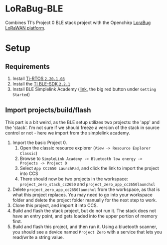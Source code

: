 # LoRaBug-BLE

Combines TI's Project 0 BLE stack project with the Openchirp [LoraBug LoRaWAN platform](https://github.com/OpenChirp/LoRaBug_Firmware).

# Setup

## Requirements
1. Install [Ti-RTOS `2.20.1.08`](http://software-dl.ti.com/dsps/dsps_public_sw/sdo_sb/targetcontent/tirtos/index.html)
2. Install the [TI BLE-SDK `2.2.1`](http://www.ti.com/tool/BLE-STACK)
3. Install BLE Simplelink Academy ([link](http://software-dl.ti.com/lprf/simplelink_academy/overview.html), the big red button under `Getting Started`)

## Import projects/build/flash
This part is a bit weird, as the BLE setup utilizes two projects: the 'app' and the 'stack'. I'm not sure if we should freeze a version of the stack in source control or not - here we import from the simplelink academy.

1. Import the basic Project 0.
    1. Open the classic resource explorer (`View -> Resource Explorer Classic`)
    2. Browse to `SimpleLink Academy -> Bluetooth low energy -> Projects -> Project 0`
    3. Select `App CC2650 LaunchPad`, and click the link to import the project into CCS
    4. There should now be two projects in the workspace: `project_zero_stack_cc2650` and `project_zero_app_cc2650launchxl`
2. Delete `project_zero_app_cc2650launchxl` from the workspace, as that is what this project replaces. You may need to go into your workspace folder and delete the project folder manually for the next step to work.
3. Clone this project, and import it into CCS.
3. Build and flash the stack project, but do not run it. The stack does not have an entry point, and gets loaded into the upper portion of memory first.
4. Build and flash this project, and then run it. Using a bluetooth scanner, you should see a device named `Project Zero` with a service that lets you read/write a string value.

